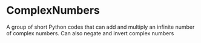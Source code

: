 # ComplexNumbers
A group of short Python codes that can add and multiply an infinite number of complex numbers. Can also negate and invert complex numbers
